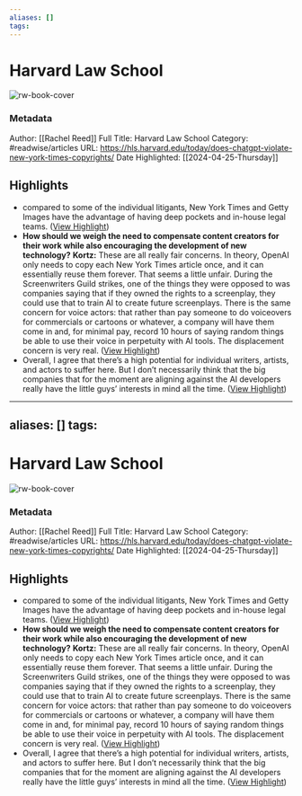 ```yaml
---
aliases: []
tags:
---
```

# Harvard Law School

![rw-book-cover](https://hls.harvard.edu/wp-content/uploads/2024/03/NYT-HQ-facade-sun-flare-GettyImages-1865239378-2400x1600-1-1200x630.jpg)
### Metadata
Author: [[Rachel Reed]]
Full Title: Harvard Law School
Category: #readwise/articles
URL: https://hls.harvard.edu/today/does-chatgpt-violate-new-york-times-copyrights/
Date Highlighted: [[2024-04-25-Thursday]]

## Highlights
- compared to some of the individual litigants, New York Times and Getty Images have the advantage of having deep pockets and in-house legal teams. ([View Highlight](https://read.readwise.io/read/01hwbkv0dz6bvjaxmcxvgbg4p2))
- **How should we weigh the need to compensate content creators for their work while also encouraging the development of new technology?**
  **Kortz:** These are all really fair concerns. In theory, OpenAI only needs to copy each New York Times article once, and it can essentially reuse them forever. That seems a little unfair. During the Screenwriters Guild strikes, one of the things they were opposed to was companies saying that if they owned the rights to a screenplay, they could use that to train AI to create future screenplays. There is the same concern for voice actors: that rather than pay someone to do voiceovers for commercials or cartoons or whatever, a company will have them come in and, for minimal pay, record 10 hours of saying random things be able to use their voice in perpetuity with AI tools. The displacement concern is very real. ([View Highlight](https://read.readwise.io/read/01hwbm0b1yrmhztda46v2wh87e))
- Overall, I agree that there’s a high potential for individual writers, artists, and actors to suffer here. But I don’t necessarily think that the big companies that for the moment are aligning against the AI developers really have the little guys’ interests in mind all the time. ([View Highlight](https://read.readwise.io/read/01hwbm1m426k0tz34cm8hr9zwm))
---
aliases: []
tags:
---
# Harvard Law School

![rw-book-cover](https://hls.harvard.edu/wp-content/uploads/2024/03/NYT-HQ-facade-sun-flare-GettyImages-1865239378-2400x1600-1-1200x630.jpg)
### Metadata
Author: [[Rachel Reed]]
Full Title: Harvard Law School
Category: #readwise/articles
URL: https://hls.harvard.edu/today/does-chatgpt-violate-new-york-times-copyrights/
Date Highlighted: [[2024-04-25-Thursday]]

## Highlights
- compared to some of the individual litigants, New York Times and Getty Images have the advantage of having deep pockets and in-house legal teams. ([View Highlight](https://read.readwise.io/read/01hwbkv0dz6bvjaxmcxvgbg4p2))
- **How should we weigh the need to compensate content creators for their work while also encouraging the development of new technology?**
  **Kortz:** These are all really fair concerns. In theory, OpenAI only needs to copy each New York Times article once, and it can essentially reuse them forever. That seems a little unfair. During the Screenwriters Guild strikes, one of the things they were opposed to was companies saying that if they owned the rights to a screenplay, they could use that to train AI to create future screenplays. There is the same concern for voice actors: that rather than pay someone to do voiceovers for commercials or cartoons or whatever, a company will have them come in and, for minimal pay, record 10 hours of saying random things be able to use their voice in perpetuity with AI tools. The displacement concern is very real. ([View Highlight](https://read.readwise.io/read/01hwbm0b1yrmhztda46v2wh87e))
- Overall, I agree that there’s a high potential for individual writers, artists, and actors to suffer here. But I don’t necessarily think that the big companies that for the moment are aligning against the AI developers really have the little guys’ interests in mind all the time. ([View Highlight](https://read.readwise.io/read/01hwbm1m426k0tz34cm8hr9zwm))

